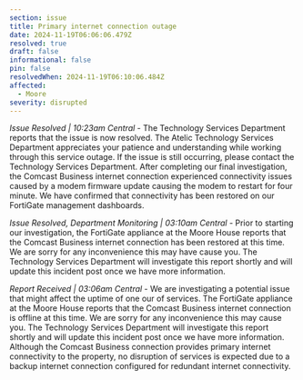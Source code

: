 ```yaml
---
section: issue
title: Primary internet connection outage
date: 2024-11-19T06:06:06.479Z
resolved: true
draft: false
informational: false
pin: false
resolvedWhen: 2024-11-19T06:10:06.484Z
affected:
  - Moore
severity: disrupted
---
```

*Issue Resolved | 10:23am Central* - The Technology Services Department reports that the issue is now resolved. The Atelic Technology Services Department appreciates your patience and understanding while working through this service outage. If the issue is still occurring, please contact the Technology Services Department. After completing our final investigation, the Comcast Business internet connection experienced connectivity issues caused by a modem firmware update causing the modem to restart for four minute. We have confirmed that connectivity has been restored on our FortiGate management dashboards.

*Issue Resolved, Department Monitoring | 03:10am Central* - Prior to starting our investigation, the FortiGate appliance at the Moore House reports that the Comcast Business internet connection has been restored at this time. We are sorry for any inconvenience this may have cause you. The Technology Services Department will investigate this report shortly and will update this incident post once we have more information.

*Report Received | 03:06am Central* - We are investigating a potential issue that might affect the uptime of one our of services. The FortiGate appliance at the Moore House reports that the Comcast Business internet connection is offline at this time. We are sorry for any inconvenience this may cause you. The Technology Services Department will investigate this report shortly and will update this incident post once we have more information. Although the Comcast Business connection provides primary internet connectivity to the property, no disruption of services is expected due to a backup internet connection configured for redundant internet connectivity.
